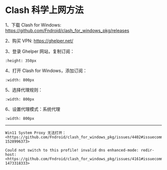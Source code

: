 # Clash 科学上网方法

1、下载 Clash for Windows: <https://github.com/Fndroid/clash_for_windows_pkg/releases>

2、购买 VPN: <https://ghelper.net/>

3、登录 Ghelper 网站，复制订阅：

```{image} ../../_static/images/ghelper-subscribe-address.png
:height: 350px
```

4、打开 Clash for Windows，添加订阅：

```{image} ../../_static/images/add_subscribe_address.png
:width: 800px
```

5、选择代理规则：

```{image} ../../_static/images/select_proxy_rule.png
:width: 800px
```

6、设置代理模式：系统代理

```{image} ../../_static/images/set_proxy_mode.png
:width: 800px
```

---

```{error}
Win11 System Proxy 无法打开：
<https://github.com/Fndroid/clash_for_windows_pkg/issues/4402#issuecomment-1528996373>

Could not switch to this profile! invalid dns enhanced-mode: redir-host:
<https://github.com/Fndroid/clash_for_windows_pkg/issues/4161#issuecomment-1473318333>
```
